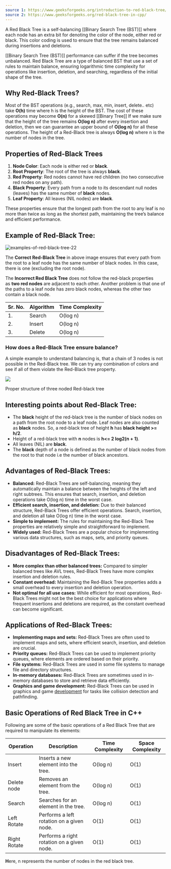 ```yaml
---
source 1: https://www.geeksforgeeks.org/introduction-to-red-black-tree/
source 2: https://www.geeksforgeeks.org/red-black-tree-in-cpp/
---
```

A Red Black Tree is a self-balancing [[Binary Search Tree (BST)]] where each node has an extra bit for denoting the color of the node, either red or black. This color coding is used to ensure that the tree remains balanced during insertions and deletions.

[[Binary Search Tree (BST)]] performance can suffer if the tree becomes unbalanced. Red Black Tree are a type of balanced BST that use a set of rules to maintain balance, ensuring logarithmic time complexity for operations like insertion, deletion, and searching, regardless of the initial shape of the tree.

## **Why Red-Black Trees?**

Most of the BST operations (e.g., search, max, min, insert, delete.. etc) take ****O(h)**** time where h is the height of the BST. The cost of these operations may become ****O(n)**** for a skewed [[Binary Tree]] If we make sure that the height of the tree remains ****O(log n)**** after every insertion and deletion, then we can guarantee an upper bound of ****O(log n)**** for all these operations. The height of a Red-Black tree is always ****O(log n)**** where n is the number of nodes in the tree. 

## Properties of Red-Black Trees

1. **Node Color**: Each node is either red or ****black****.
2. **Root Property**: The root of the tree is always ****black****.
3. **Red Property**: Red nodes cannot have red children (no two consecutive red nodes on any path).
4. **Black Property**: Every path from a node to its descendant null nodes (leaves) has the same number of ****black**** nodes.
5. **Leaf Property**: All leaves (NIL nodes) are ****black****.

These properties ensure that the longest path from the root to any leaf is no more than twice as long as the shortest path, maintaining the tree’s balance and efficient performance.
## Example of Red-Black Tree:

![examples-of-red-black-tree-22](https://media.geeksforgeeks.org/wp-content/uploads/20240520123138/examples-of-red-black-tree-22.webp)

The ****Correct Red-Black Tree**** in above image ensures that every path from the root to a leaf node has the same number of black nodes. In this case,​ there is one (excluding the root node).

The ****Incorrect Red Black Tree**** does not follow the red-black properties as ****two red nodes**** are adjacent to each other. Another problem is that one of the paths to a leaf node has zero black nodes, whereas the other two contain a black node.

|Sr. No.|Algorithm|Time Complexity|
|---|---|---|
|1.|Search|O(log n)|
|2.|Insert|O(log n)|
|3.|Delete|O(log n)|

### ****How does a Red-Black Tree ensure balance?****

A simple example to understand balancing is, that a chain of 3 nodes is not possible in the Red-Black tree. We can try any combination of colors and see if all of them violate the Red-Black tree property. 

![](https://media.geeksforgeeks.org/wp-content/uploads/20220602135051/3NodedRedBlacktree.jpg)

Proper structure of three noded Red-black tree

## ****Interesting points about Red-Black Tree:****

- The ****black**** height of the red-black tree is the number of black nodes on a path from the root node to a leaf node. Leaf nodes are also counted as ****black**** nodes. So, a red-black tree of height ****h**** has ****black height >= h/2****.
- Height of a red-black tree with ****n**** nodes is ****h<= 2 log********2********(n + 1)****.
- All leaves (NIL) are ****black****.
- The ****black**** depth of a node is defined as the number of black nodes from the root to that node i.e the number of black ancestors.

## Advantages of Red-Black Trees:

- ****Balanced:**** Red-Black Trees are self-balancing, meaning they automatically maintain a balance between the heights of the left and right subtrees. This ensures that search, insertion, and deletion operations take O(log n) time in the worst case.
- ****Efficient search, insertion, and deletion:**** Due to their balanced structure, Red-Black Trees offer efficient operations. Search, insertion, and deletion all take O(log n) time in the worst case.
- ****Simple to implement:**** The rules for maintaining the Red-Black Tree properties are relatively simple and straightforward to implement.
- ****Widely used:**** Red-Black Trees are a popular choice for implementing various data structures, such as maps, sets, and priority queues.

## Disadvantages of Red-Black Trees:

- ****More complex than other balanced trees:**** Compared to simpler balanced trees like AVL trees, Red-Black Trees have more complex insertion and deletion rules.
- ****Constant overhead:**** Maintaining the Red-Black Tree properties adds a small overhead to every insertion and deletion operation.
- ****Not optimal for all use cases:**** While efficient for most operations, Red-Black Trees might not be the best choice for applications where frequent insertions and deletions are required, as the constant overhead can become significant.

## Applications of Red-Black Trees:

- ****Implementing maps and sets:**** Red-Black Trees are often used to implement maps and sets, where efficient search, insertion, and deletion are crucial.
- ****Priority queues:**** Red-Black Trees can be used to implement priority queues, where elements are ordered based on their priority.
- ****File systems:**** Red-Black Trees are used in some file systems to manage file and directory structures.
- ****In-memory databases:**** Red-Black Trees are sometimes used in in-memory databases to store and retrieve data efficiently.
- ****Graphics and game development:**** Red-Black Trees can be used in graphics and game [development](https://www.geeksforgeeks.org/class-10-social-science-economics-chapter-1-development) for tasks like collision detection and pathfinding.

## Basic Operations of Red Black Tree in C++

Following are some of the basic operations of a Red Black Tree that are required to manipulate its elements:

|Operation|Description|Time Complexity|Space Complexity|
|---|---|---|---|
|Insert|Inserts a new element into the tree.|O(log n)|O(1)|
|Delete node|Removes an element from the tree.|O(log n)|O(1)|
|Search|Searches for an element in the tree.|O(log n)|O(1)|
|Left Rotate|Performs a left rotation on a given node.|O(1)|O(1)|
|Right Rotate|Performs a right rotation on a given node.|O(1)|O(1)|

****H****ere, n represents the number of nodes in the red black tree.
